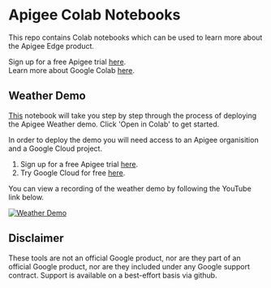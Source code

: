 # Apigee Colab Notebooks

This repo contains Colab notebooks which can be used to learn more about the Apigee Edge product.

Sign up for a free Apigee trial [here](https://apigee.com/about/cp/apigee-edge-free-trial).  
Learn more about Google Colab [here](https://colab.research.google.com/).

## Weather Demo
[This](https://github.com/markjkelly/apigee-notebooks/blob/master/demo-files/weather-demo/weather_demo_deployment.ipynb) notebook will take you step by step through the process of deploying the Apigee Weather demo.
Click 'Open in Colab' to get started.

In order to deploy the demo you will need access to an Apigee organisition and a Google Cloud project.

1. Sign up for a free Apigee trial [here](https://apigee.com/about/cp/apigee-edge-free-trial).  
2. Try Google Cloud for free [here](https://console.cloud.google.com/freetrial).

You can view a recording of the weather demo by following the YouTube link below.

[![Weather Demo](http://img.youtube.com/vi/l7oabYEFSA8/0.jpg)](http://www.youtube.com/watch?v=l7oabYEFSA8?t=519)

## Disclaimer
These tools are not an official Google product, nor are they part of an official Google product, nor are they included under any Google support contract.
Support is available on a best-effort basis via github.
